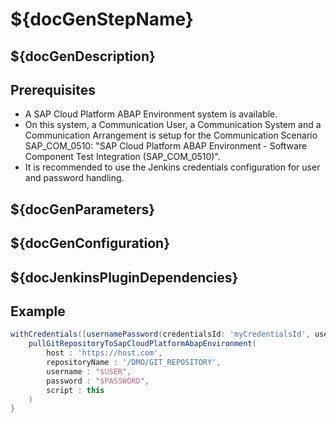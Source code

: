 # ${docGenStepName}

## ${docGenDescription}

## Prerequisites

* A SAP Cloud Platform ABAP Environment system is available. 
* On this system, a Communication User, a Communication System and a Communication Arrangement is setup for the Communication Scenario SAP_COM_0510: "SAP Cloud Platform ABAP Environment - Software Component Test Integration (SAP_COM_0510)".
* It is recommended to use the Jenkins credentials configuration for user and password handling.

## ${docGenParameters}

## ${docGenConfiguration}

## ${docJenkinsPluginDependencies}

## Example

```groovy
withCredentials([usernamePassword(credentialsId: 'myCredentialsId', usernameVariable: 'USER', passwordVariable: 'PASSWORD')]) {
    pullGitRepositoryToSapCloudPlatformAbapEnvironment(
        host : 'https://host.com', 
        repositoryName : '/DMO/GIT_REPOSITORY',
        username : "$USER",
        password : "$PASSWORD",
        script : this
    ) 
}
```
